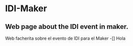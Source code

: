 # IDI-Maker
Web page about the IDI event in maker.
--------------------------------------
Web facherita sobre el evento de IDI para el Maker
-[] Hola 
